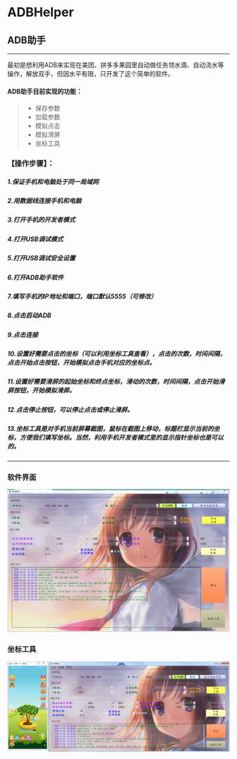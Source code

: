 # ADBHelper
## ADB助手
------

最初是想利用ADB来实现在美团、拼多多果园里自动做任务领水滴、自动浇水等操作，解放双手，但因水平有限，只开发了这个简单的软件。

#### ADB助手目前实现的功能：

> * 保存参数
> * 加载参数
> * 模拟点击
> * 模拟滑屏
> * 坐标工具



### 【操作步骤】：
##### 1.保证手机和电脑处于同一局域网
##### 2.用数据线连接手机和电脑
##### 3.打开手机的开发者模式
##### 4.打开USB调试模式
##### 5.打开USB调试安全设置
##### 6.打开ADB助手软件
##### 7.填写手机的IP地址和端口，端口默认5555（可修改）
##### 8.点击启动ADB
##### 9.点击连接
##### 10.设置好需要点击的坐标（可以利用坐标工具查看），点击的次数，时间间隔，点击开始点击按钮，开始模拟点击手机对应的坐标点。
##### 11.设置好需要滑屏的起始坐标和终点坐标，滑动的次数，时间间隔，点击开始滑屏按钮，开始模拟滑屏。
##### 12.点击停止按钮，可以停止点击或停止滑屏。
##### 13.坐标工具是对手机当前屏幕截图，鼠标在截图上移动，标题栏显示当前的坐标，方便我们填写坐标。当然，利用手机开发者模式里的显示指针坐标也是可以的。

---
### 软件界面
![软件界面](https://github.com/ordinary-student/ADBHelper/blob/master/test/0.png)

### 坐标工具
![坐标工具](https://github.com/ordinary-student/ADBHelper/blob/master/test/1.png)


